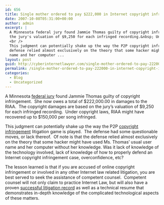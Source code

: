 ```yaml
---
id: 656
title: Single mother ordered to pay $222,000 in Internet copyright infringement damages
date: 2007-10-08T05:31:00+00:00
author: admin
excerpt: |
  A Minnesota federal jury found Jammie Thomas guilty of copyright infringement.&nbsp; She now owes a total of $22,000.00 in damages to the RIAA.&nbsp; The copyright damages are based on
  the jury's valuation of $9,250 for each infringed recording.&nbsp; Under copyright laws, RIAA might have recovered up to $150,000 per song infringed.<br />
  <br />
  This judgment can potentially shake up the way the P2P copyright infringement litigation game is played.&nbsp; The defense had some questionable moves, or lack thereof.&nbsp; Of note is that the
  defense relied almost exclusively on the theory that some hacker might have used Ms. Thomas' usual user<br />
  name and her computer ...
layout: post
guid: http://cyberinternetlawyer.com/single-mother-ordered-to-pay-222000-in-internet-copyright-infringement-damages.html
permalink: /single-mother-ordered-to-pay-222000-in-internet-copyright-infringement-damages/
categories:
  - Blog
  - Uncategorized
---
```

<div>
</div>

A Minnesota <a target="_blank" href="http://www.cyber-crime-defense.com" rel="nofollow" >federal jury</a> found Jammie Thomas guilty of copyright infringement.&nbsp; She now owes a total of $222,000.00 in damages to the RIAA.&nbsp; The copyright damages are based on the jury&#8217;s valuation of $9,250 for each infringed recording.&nbsp; Under copyright laws, RIAA might have recovered up to $150,000 per song infringed.

This judgment can potentially shake up the way the P2P  <a href="http://www.cyberinternetlawyer.com/Copyright_Infringement.html" target="_blank"  rel="nofollow" >copyright infringement</a> litigation game is played.&nbsp; The defense had some questionable moves, or lack thereof.&nbsp; Of note is that the defense relied almost exclusively on the theory that some hacker might have used Ms. Thomas&#8217; usual user  
name and her computer without her knowledge. Was it lack of knowledge of the technology involved, lack of knowledge of how to properly defend an Internet copyright infringement case, overconfidence, etc?

The lesson learned is that if you are accused of online copyright infringement or involved in any other Internet law related litigation, you are best served to seek the assistance of competent counsel.&nbsp; Competent counsel will not only claim to practice Internet Law, but will also have a proven  <a href="http://www.cyberinternetlawyer.com/" target="_blank" rel="nofollow" >successful litigation record</a> as well as a technical resume that demonstrates in-depth knowledge of the complicated technological aspects of these matters.&nbsp;